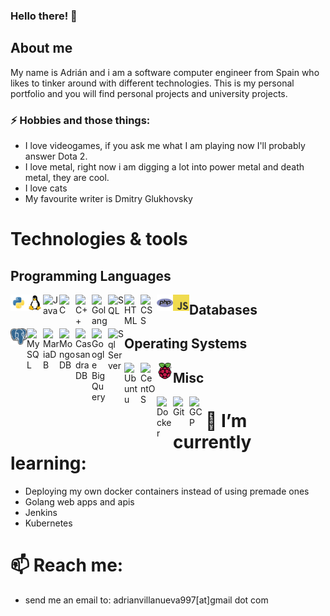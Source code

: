 ### Hello there! 👋
## About me

My name is Adrián and i am a software computer engineer from Spain who likes to tinker around with different technologies. This is my personal portfolio and you will find personal projects and university projects.
 ### ⚡ Hobbies and those things:
 - I love videogames, if you ask me what I am playing now I'll probably answer Dota 2.
 - I love metal, right now i am digging a lot into power metal and death metal, they are cool. 
 - I love cats
 - My favourite writer is Dmitry Glukhovsky

# Technologies & tools
## Programming Languages 
<img align="left" title="Python" alt="Python" width="26px" src="https://raw.githubusercontent.com/github/explore/80688e429a7d4ef2fca1e82350fe8e3517d3494d/topics/python/python.png" />
<img align="left" title="GNU/Linux" alt="GNU/Linux" width="26px" src="https://raw.githubusercontent.com/github/explore/80688e429a7d4ef2fca1e82350fe8e3517d3494d/topics/linux/linux.png" />
<img align="left" title="Java" alt="Java" width="26px" src="https://image.flaticon.com/icons/svg/226/226777.svg"/>
<img align="left" title="C" alt="C" width="26px" src="https://cdn.iconscout.com/icon/free/png-512/c-programming-569564.png" />
<img align="left" title="C++" alt="C++" width="26px" src="https://user-images.githubusercontent.com/42747200/46140125-da084900-c26d-11e8-8ea7-c45ae6306309.png" />
<img align="left" title="Golang" alt="Golang" width="26px" src="https://matrix.org/docs/projects/images/go.png" />
<img align="left" title="SQL" alt="SQL" width="26px" src="https://image.flaticon.com/icons/svg/569/569809.svg" />
<img align="left" title="HTML" alt="HTML" width="26px" src="https://image.flaticon.com/icons/svg/919/919827.svg" />
<img align="left" title="CSS" alt="CSS" width="26px" src="https://image.flaticon.com/icons/svg/919/919826.svg" />
<img align="left" title="PHP" alt="PHP" width="26px" src="https://raw.githubusercontent.com/github/explore/ccc16358ac4530c6a69b1b80c7223cd2744dea83/topics/php/php.png"/>
<img align="left" title="Javascript" alt="Javascript" width="26px" src="https://raw.githubusercontent.com/github/explore/80688e429a7d4ef2fca1e82350fe8e3517d3494d/topics/javascript/javascript.png" />

## Databases

<img align="left" title="PostgreSQL" alt="PostgreSQL" width="26px" src="https://raw.githubusercontent.com/github/explore/80688e429a7d4ef2fca1e82350fe8e3517d3494d/topics/postgresql/postgresql.png" />
<img align="left" title="MySQL" alt="MySQL" width="26px" src="https://image.flaticon.com/icons/svg/528/528260.svg" />
<img align="left" title="MariaDB" alt="MariaDB" width="26px" src="https://cdn.iconscout.com/icon/free/png-512/mariadb-226022.png" />
<img align="left" title="MongoDB" alt="MongoDB" width="26px" src="https://img.icons8.com/color/96/000000/mongodb.png" />
<img align="left" title="CassandraDB" alt="CassandraDB" width="26px" src="https://upload.wikimedia.org/wikipedia/commons/thumb/5/5e/Cassandra_logo.svg/1280px-Cassandra_logo.svg.png" />
<img align="left" title="Google BigQuery" alt="Google BigQuery" width="26px" src="https://upload.wikimedia.org/wikipedia/commons/thumb/8/89/Google-BigQuery-Logo.svg/128px-Google-BigQuery-Logo.svg.png"/>
<img align="left" title="SQL Server" alt="Sql Server" width="26px" src="https://www.abd.es/wp-content/uploads/2018/11/sql-server-logo.png"/>

## Operating Systems

<img align="left" title="Ubuntu" alt="Ubuntu" width="26px" src="https://image.flaticon.com/icons/svg/81/81270.svg" />
<img align="left" title="CentOS" alt="CentOS" width="26px" src="https://seeklogo.com/images/C/centos-logo-494F57D973-seeklogo.com.png" />
<img align="left" title="Raspbian" alt="Raspbian" width="26px" src="https://raw.githubusercontent.com/github/explore/80688e429a7d4ef2fca1e82350fe8e3517d3494d/topics/raspberry-pi/raspberry-pi.png"/>

## Misc
<img align="left" title="Docker" alt="Docker" width="26px" src="https://www.docker.com/sites/default/files/d8/2019-07/vertical-logo-monochromatic.png" />
<img align="left" title="Git" alt="Git" width="26px" src="https://git-scm.com/images/logos/downloads/Git-Icon-Black.png" />
<img align="left" title="GCP" alt="GCP" width="26px" src="https://www.gstatic.com/devrel-devsite/prod/va2f579f943e40687d02fe75a771878e054c901286ea550f8e49c5efb402dac68/cloud/images/favicons/onecloud/apple-icon.png" />


# 🌱 I’m currently learning:
  - Deploying my own docker containers instead of using premade ones
  - Golang web apps and apis
  - Jenkins
  - Kubernetes
  
# 📫 Reach me:
 - send me an email to: adrianvillanueva997[at]gmail dot com
 
 
